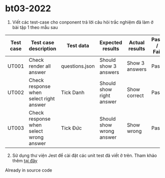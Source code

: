 # bt03-2022

1. Viết các test-case cho conponent trả lời câu hỏi trắc nghiệm đã làm ở bài tập 1 theo mẫu sau

| **Test case** | **Test case description** | **Test data** | **Expected results** | **Actual results** | **Pass / Fail** |
| --- | --- | --- | --- | --- | --- |
| UT001 | Check render all answer | questions.json | Should show 3 answers | Show 3 answers | Pass |
| UT002 | Check response when select right answer | Tick Danh | Should show right answer |  Show correct |  Pass |
| UT003 | Check response when select wrong answer | Tick Đức | Should show wrong answer |  Show wrong |  Pass |

2. Sử dụng thư viện Jest để cài đặt các unit test đã viết ở trên. Tham khảo thêm [tại đây](https://v1.test-utils.vuejs.org/guides/#getting-started)

Already in source code

